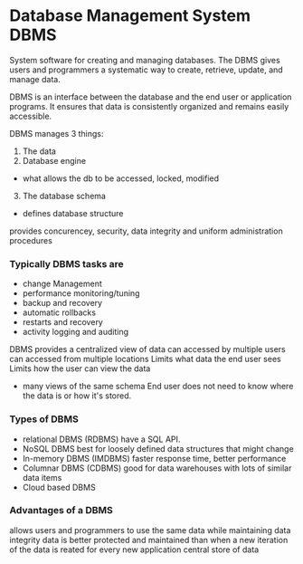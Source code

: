 # Database Management System DBMS
System software for creating and managing databases. The DBMS gives users and programmers a systematic way to create, retrieve, update, and manage data.

DBMS is an interface between the database and the end user or application programs.
It ensures that data is consistently organized and remains easily accessible.

DBMS manages 3 things:
1. The data
2. Database engine
  + what allows the db to be accessed, locked, modified
3. The database schema
  + defines database structure

  provides concurencey, security, data integrity and uniform administration procedures

### Typically DBMS tasks are
  * change Management
  * performance monitoring/tuning
  * backup and recovery
  * automatic rollbacks
  * restarts and recovery
  * activity logging and auditing

DBMS provides a centralized view of data
can accessed by multiple users
can accessed from multiple locations
Limits what data the end user sees
Limits how the user can view the data
  + many views of the same schema
End user does not need to know where the data is or how it's stored.

### Types of DBMS
* relational DBMS (RDBMS) have a SQL API.
* NoSQL DBMS best for loosely defined data structures that might change
* In-memory DBMS (IMDBMS) faster response time, better performance
* Columnar DBMS (CDBMS) good for data warehouses with lots of similar data items
* Cloud based DBMS

### Advantages of a DBMS
allows users and programmers to use the same data while maintaining data integrity 
data is better protected and maintained than when a new iteration of the data is reated for every new application
central store of data
